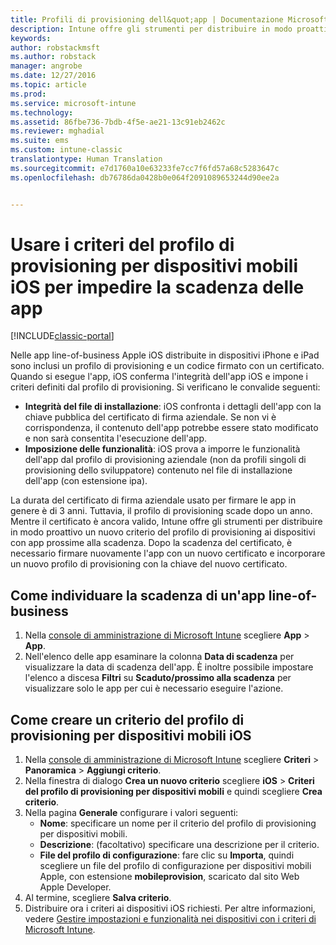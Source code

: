 ```yaml
---
title: Profili di provisioning dell&quot;app | Documentazione Microsoft
description: Intune offre gli strumenti per distribuire in modo proattivo un nuovo criterio del profilo di provisioning ai dispositivi con app prossime alla scadenza.
keywords: 
author: robstackmsft
ms.author: robstack
manager: angrobe
ms.date: 12/27/2016
ms.topic: article
ms.prod: 
ms.service: microsoft-intune
ms.technology: 
ms.assetid: 86fbe736-7bdb-4f5e-ae21-13c91eb2462c
ms.reviewer: mghadial
ms.suite: ems
ms.custom: intune-classic
translationtype: Human Translation
ms.sourcegitcommit: e7d1760a10e63233fe7cc7f6fd57a68c5283647c
ms.openlocfilehash: db76786da0428b0e064f2091089653244d90ee2a


---
```


# <a name="use-ios-mobile-provisioning-profile-policies-to-prevent-your-apps-from-expiring"></a>Usare i criteri del profilo di provisioning per dispositivi mobili iOS per impedire la scadenza delle app

[!INCLUDE[classic-portal](../includes/classic-portal.md)]

Nelle app line-of-business Apple iOS distribuite in dispositivi iPhone e iPad sono inclusi un profilo di provisioning e un codice firmato con un certificato. Quando si esegue l'app, iOS conferma l'integrità dell'app iOS e impone i criteri definiti dal profilo di provisioning. Si verificano le convalide seguenti:

- **Integrità del file di installazione**: iOS confronta i dettagli dell'app con la chiave pubblica del certificato di firma aziendale. Se non vi è corrispondenza, il contenuto dell'app potrebbe essere stato modificato e non sarà consentita l'esecuzione dell'app.
- **Imposizione delle funzionalità**: iOS prova a imporre le funzionalità dell'app dal profilo di provisioning aziendale (non da profili singoli di provisioning dello sviluppatore) contenuto nel file di installazione dell'app (con estensione ipa).


La durata del certificato di firma aziendale usato per firmare le app in genere è di 3 anni. Tuttavia, il profilo di provisioning scade dopo un anno. Mentre il certificato è ancora valido, Intune offre gli strumenti per distribuire in modo proattivo un nuovo criterio del profilo di provisioning ai dispositivi con app prossime alla scadenza.
Dopo la scadenza del certificato, è necessario firmare nuovamente l'app con un nuovo certificato e incorporare un nuovo profilo di provisioning con la chiave del nuovo certificato.



## <a name="how-to-find-out-when-a-line-of-business-app-will-expire"></a>Come individuare la scadenza di un'app line-of-business

1. Nella [console di amministrazione di Microsoft Intune](https://manage.microsoft.com) scegliere **App** > **App**.
2. Nell'elenco delle app esaminare la colonna **Data di scadenza** per visualizzare la data di scadenza dell'app. È inoltre possibile impostare l'elenco a discesa **Filtri** su **Scaduto/prossimo alla scadenza** per visualizzare solo le app per cui è necessario eseguire l'azione.

## <a name="how-to-create-an-ios-mobile-provisioning-profile-policy"></a>Come creare un criterio del profilo di provisioning per dispositivi mobili iOS


1. Nella [console di amministrazione di Microsoft Intune](https://manage.microsoft.com) scegliere **Criteri** > **Panoramica** > **Aggiungi criterio**.
2. Nella finestra di dialogo **Crea un nuovo criterio** scegliere **iOS** > **Criteri del profilo di provisioning per dispositivi mobili** e quindi scegliere **Crea criterio**.
3. Nella pagina **Generale** configurare i valori seguenti:
    - **Nome**: specificare un nome per il criterio del profilo di provisioning per dispositivi mobili.
    - **Descrizione**: (facoltativo) specificare una descrizione per il criterio.
    - **File del profilo di configurazione**: fare clic su **Importa**, quindi scegliere un file del profilo di configurazione per dispositivi mobili Apple, con estensione **mobileprovision**, scaricato dal sito Web Apple Developer.
4. Al termine, scegliere **Salva criterio**.
5. Distribuire ora i criteri ai dispositivi iOS richiesti. Per altre informazioni, vedere [Gestire impostazioni e funzionalità nei dispositivi con i criteri di Microsoft Intune](manage-settings-and-features-on-your-devices-with-microsoft-intune-policies.md).



<!--HONumber=Dec16_HO5-->


